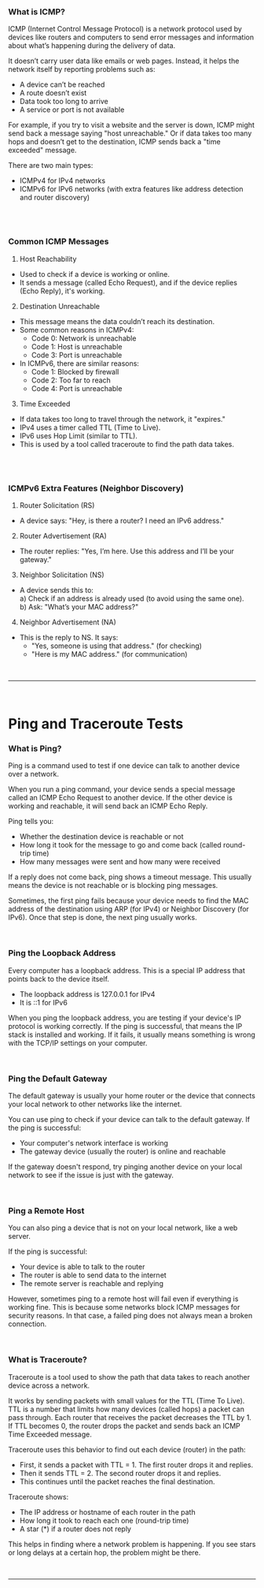 
### What is ICMP?

ICMP (Internet Control Message Protocol) is a network protocol used by devices like routers and computers to send error messages and information about what’s happening during the delivery of data.

It doesn’t carry user data like emails or web pages. Instead, it helps the network itself by reporting problems such as:

- A device can’t be reached  
- A route doesn’t exist  
- Data took too long to arrive  
- A service or port is not available  

For example, if you try to visit a website and the server is down, ICMP might send back a message saying "host unreachable." Or if data takes too many hops and doesn’t get to the destination, ICMP sends back a "time exceeded" message.

There are two main types:  
- ICMPv4 for IPv4 networks  
- ICMPv6 for IPv6 networks (with extra features like address detection and router discovery)

<br><br>

### Common ICMP Messages

1. Host Reachability  
- Used to check if a device is working or online.  
- It sends a message (called Echo Request), and if the device replies (Echo Reply), it's working.

2. Destination Unreachable  
- This message means the data couldn’t reach its destination.  
- Some common reasons in ICMPv4:  
  - Code 0: Network is unreachable  
  - Code 1: Host is unreachable  
  - Code 3: Port is unreachable  
- In ICMPv6, there are similar reasons:  
  - Code 1: Blocked by firewall  
  - Code 2: Too far to reach  
  - Code 4: Port is unreachable

3. Time Exceeded  
- If data takes too long to travel through the network, it "expires."  
- IPv4 uses a timer called TTL (Time to Live).  
- IPv6 uses Hop Limit (similar to TTL).  
- This is used by a tool called traceroute to find the path data takes.

<br><br>

### ICMPv6 Extra Features (Neighbor Discovery)

1. Router Solicitation (RS)  
- A device says: "Hey, is there a router? I need an IPv6 address."

2. Router Advertisement (RA)  
- The router replies: "Yes, I’m here. Use this address and I’ll be your gateway."

3. Neighbor Solicitation (NS)  
- A device sends this to:  
  a) Check if an address is already used (to avoid using the same one).  
  b) Ask: "What’s your MAC address?"

4. Neighbor Advertisement (NA)  
- This is the reply to NS. It says:  
  - "Yes, someone is using that address." (for checking)  
  - "Here is my MAC address." (for communication)

<br>

___

<br>

# Ping and Traceroute Tests



### What is Ping?

Ping is a command used to test if one device can talk to another device over a network.

When you run a ping command, your device sends a special message called an ICMP Echo Request to another device. If the other device is working and reachable, it will send back an ICMP Echo Reply.

Ping tells you:
- Whether the destination device is reachable or not
- How long it took for the message to go and come back (called round-trip time)
- How many messages were sent and how many were received

If a reply does not come back, ping shows a timeout message. This usually means the device is not reachable or is blocking ping messages.

Sometimes, the first ping fails because your device needs to find the MAC address of the destination using ARP (for IPv4) or Neighbor Discovery (for IPv6). Once that step is done, the next ping usually works.

<br>

### Ping the Loopback Address

Every computer has a loopback address. This is a special IP address that points back to the device itself.

- The loopback address is 127.0.0.1 for IPv4
- It is ::1 for IPv6

When you ping the loopback address, you are testing if your device's IP protocol is working correctly. If the ping is successful, that means the IP stack is installed and working. If it fails, it usually means something is wrong with the TCP/IP settings on your computer.

<br>

### Ping the Default Gateway

The default gateway is usually your home router or the device that connects your local network to other networks like the internet.

You can use ping to check if your device can talk to the default gateway. If the ping is successful:
- Your computer's network interface is working
- The gateway device (usually the router) is online and reachable

If the gateway doesn't respond, try pinging another device on your local network to see if the issue is just with the gateway.

<br>

### Ping a Remote Host

You can also ping a device that is not on your local network, like a web server.

If the ping is successful:
- Your device is able to talk to the router
- The router is able to send data to the internet
- The remote server is reachable and replying

However, sometimes ping to a remote host will fail even if everything is working fine. This is because some networks block ICMP messages for security reasons. In that case, a failed ping does not always mean a broken connection.

<br>

### What is Traceroute?

Traceroute is a tool used to show the path that data takes to reach another device across a network.

It works by sending packets with small values for the TTL (Time To Live). TTL is a number that limits how many devices (called hops) a packet can pass through. Each router that receives the packet decreases the TTL by 1. If TTL becomes 0, the router drops the packet and sends back an ICMP Time Exceeded message.

Traceroute uses this behavior to find out each device (router) in the path:
- First, it sends a packet with TTL = 1. The first router drops it and replies.
- Then it sends TTL = 2. The second router drops it and replies.
- This continues until the packet reaches the final destination.

Traceroute shows:
- The IP address or hostname of each router in the path
- How long it took to reach each one (round-trip time)
- A star (*) if a router does not reply

This helps in finding where a network problem is happening. If you see stars or long delays at a certain hop, the problem might be there.


<br>

___

<br>
